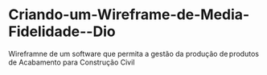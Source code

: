 # Criando-um-Wireframe-de-Media-Fidelidade--Dio


Wireframne de um software que permita a gestão da produção de produtos de Acabamento para Construção Civil
